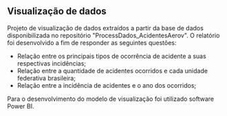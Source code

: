 ## Visualização de dados
Projeto de visualização de dados extraídos a partir da base de dados disponibilizada no repositório "ProcessDados_AcidentesAerov". O relatório foi desenvolvido a fim de responder as seguintes questões:
- Relação entre os principais tipos de ocorrência de acidente a suas respectivas incidências;
- Relação entre a quantidade de acidentes ocorridos e cada unidade federativa brasileira; 
- Relação entre a incidência de acidentes e o ano dos ocorridos;

Para o desenvolvimento do modelo de visualização foi utilizado software Power BI.
